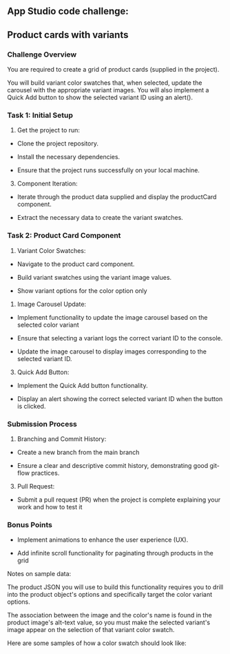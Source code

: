 App Studio code challenge: 
---------------------------

Product cards with variants
---------------------------

### Challenge Overview

You are required to create a grid of product cards (supplied in the project).

You will build variant color swatches that, when selected, update the carousel with the appropriate variant images. You will also implement a Quick Add button to show the selected variant ID using an alert().

### Task 1: Initial Setup

1.  Get the project to run:

-   Clone the project repository.

-   Install the necessary dependencies.

-   Ensure that the project runs successfully on your local machine.

3.  Component Iteration:

-   Iterate through the product data supplied and display the productCard component.

-   Extract the necessary data to create the variant swatches.

### Task 2: Product Card Component

1.  Variant Color Swatches:

-   Navigate to the product card component.

-   Build variant swatches using the variant image values.

-   Show variant options for the color option only

1.  Image Carousel Update:

-   Implement functionality to update the image carousel based on the selected color variant

-   Ensure that selecting a variant logs the correct variant ID to the console.

-   Update the image carousel to display images corresponding to the selected variant ID.

3.  Quick Add Button:

-   Implement the Quick Add button functionality.

-   Display an alert showing the correct selected variant ID when the button is clicked.

### Submission Process

1.  Branching and Commit History:

-   Create a new branch from the main branch

-   Ensure a clear and descriptive commit history, demonstrating good git-flow practices.

3.  Pull Request:

-   Submit a pull request (PR) when the project is complete explaining your work and how to test it

### Bonus Points

-   Implement animations to enhance the user experience (UX).

-   Add infinite scroll functionality for paginating through products in the grid

Notes on sample data:

The product JSON you will use to build this functionality requires you to drill into the product object's options and specifically target the color variant options.

The association between the image and the color's name is found in the product image's alt-text value, so you must make the selected variant's image appear on the selection of that variant color swatch.

Here are some samples of how a color swatch should look like:
